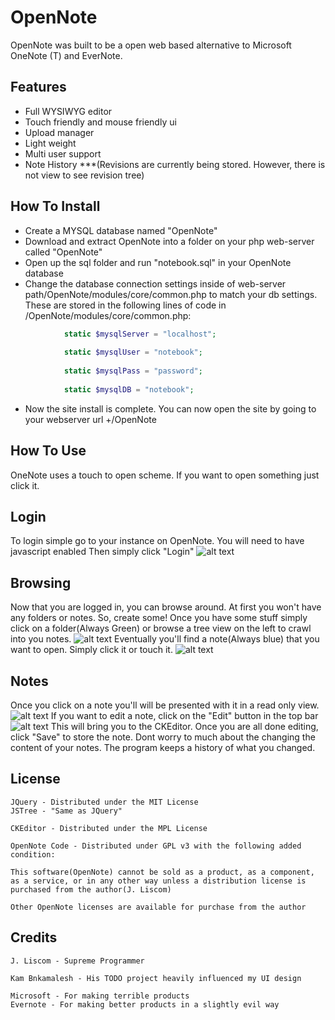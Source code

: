 OpenNote
=============

OpenNote was built to be a open web based alternative to Microsoft OneNote (T) and EverNote.

Features
--------
- Full WYSIWYG editor
- Touch friendly and mouse friendly ui
- Upload manager
- Light weight
- Multi user support
- Note History ***(Revisions are currently being stored. However, there is not view to see revision tree)

How To Install
--------------
- Create a MYSQL database named "OpenNote"
- Download and extract OpenNote into a folder on your php web-server called "OpenNote"
- Open up the sql folder and run "notebook.sql" in your OpenNote database
- Change the database connection settings inside of web-server path/OpenNote/modules/core/common.php to match your db settings.
These are stored in the following lines of code in /OpenNote/modules/core/common.php:
```php
			static $mysqlServer = "localhost";
			
			static $mysqlUser = "notebook";
			
			static $mysqlPass = "password";
			
			static $mysqlDB = "notebook";
```
			
- Now the site install is complete. You can now open the site by going to your webserver url +/OpenNote


How To Use
----------
OneNote uses a touch to open scheme.
If you want to open something just click it.
	
## Login
To login simple go to your instance on OpenNote. You will need to have javascript enabled
Then simply click "Login"
![alt text][login]

## Browsing
Now that you are logged in, you can browse around. At first you won't have any folders or notes. So, create some!
Once you have some stuff simply click on a folder(Always Green) or browse a tree view on the left to crawl into you notes.
![alt text][topLevel]
Eventually you'll find a note(Always blue) that you want to open. Simply click it or touch it.
![alt text][plants]	

## Notes
Once you click on a note you'll will be presented with it in a read only view.
![alt text][seedsView]
If you want to edit a note, click on the "Edit" button in the top bar
![alt text][seedsEdit]
This will bring you to the CKEditor. Once you are all done editing, click "Save" to store the note.
Dont worry to much about the changing the content of your notes. The program keeps a history of what you changed.

License
-------
	JQuery - Distributed under the MIT License
	JSTree - "Same as JQuery"

	CKEditor - Distributed under the MPL License

	OpenNote Code - Distributed under GPL v3 with the following added condition:

	This software(OpenNote) cannot be sold as a product, as a component, as a service, or in any other way unless a distribution license is purchased from the author(J. Liscom)

	Other OpenNote licenses are available for purchase from the author
	
Credits
-------
	J. Liscom - Supreme Programmer

	Kam Bnkamalesh - His TODO project heavily influenced my UI design

	Microsoft - For making terrible products
	Evernote - For making better products in a slightly evil way

[login]: https://raw.github.com/FoxUSA/OpenNote/master/Doc/login.png
[topLevel]: https://raw.github.com/FoxUSA/OpenNote/master/Doc/topLevel.png
[plants]: https://raw.github.com/FoxUSA/OpenNote/master/Doc/plants.png
[seedsView]: https://raw.github.com/FoxUSA/OpenNote/master/Doc/seedsView.png
[seedsEdit]: https://raw.github.com/FoxUSA/OpenNote/master/Doc/seedsEdit.png